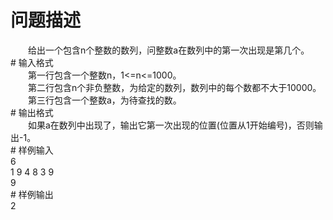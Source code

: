 <div id="pcont1" style="margin-top:20px; display:block;">

# 问题描述

<div class="pdcont">　　给出一个包含n个整数的数列，问整数a在数列中的第一次出现是第几个。</div>
# 输入格式

<div class="pdcont">　　第一行包含一个整数n，1&lt;=n&lt;=1000。<br/>
　　第二行包含n个非负整数，为给定的数列，数列中的每个数都不大于10000。<br/>
　　第三行包含一个整数a，为待查找的数。</div>
# 输出格式

<div class="pdcont">　　如果a在数列中出现了，输出它第一次出现的位置(位置从1开始编号)，否则输出-1。</div>
# 样例输入

<div class="pddata">6<br/>
1 9 4 8 3 9<br/>
9</div>
# 样例输出

<div class="pddata">2</div>

</div>